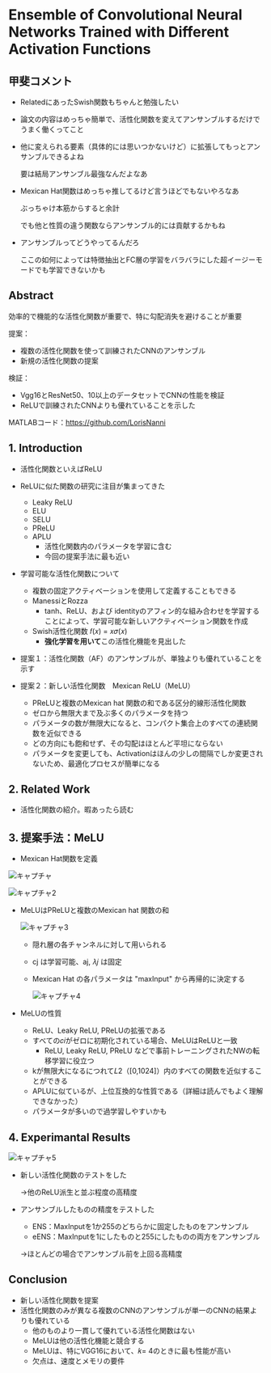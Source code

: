 # Ensemble of Convolutional Neural Networks Trained with Different Activation Functions



## 甲斐コメント

- RelatedにあったSwish関数もちゃんと勉強したい

- 論文の内容はめっちゃ簡単で、活性化関数を変えてアンサンブルするだけでうまく働くってこと

- 他に変えられる要素（具体的には思いつかないけど）に拡張してもっとアンサンブルできるよね

  要は結局アンサンブル最強なんだよなあ

- Mexican Hat関数はめっちゃ推してるけど言うほどでもないやろなあ

  ぶっちゃけ本筋からすると余計

  でも他と性質の違う関数ならアンサンブル的には貢献するかもね

- アンサンブルってどうやってるんだろ

  ここの如何によっては特徴抽出とFC層の学習をバラバラにした超イージーモードでも学習できないかも



## Abstract

効率的で機能的な活性化関数が重要で、特に勾配消失を避けることが重要

提案：

- 複数の活性化関数を使って訓練されたCNNのアンサンブル
- 新規の活性化関数の提案

検証：

- Vgg16とResNet50、10以上のデータセットでCNNの性能を検証
- ReLUで訓練されたCNNよりも優れていることを示した

MATLABコード：https://github.com/LorisNanni



## 1. Introduction

- 活性化関数といえばReLU

- ReLUに似た関数の研究に注目が集まってきた
  - Leaky ReLU
  - ELU
  - SELU
  - PReLU
  - APLU
    - 活性化関数内のパラメータを学習に含む
    - 今回の提案手法に最も近い
- 学習可能な活性化関数について
  - 複数の固定アクティベーションを使用して定義することもできる
  - ManessiとRozza
    - tanh、ReLU、および identityのアフィン的な組み合わせを学習することによって、学習可能な新しいアクティベーション関数を作成
  - Swish活性化関数 𝑓(𝑥) = 𝑥𝜎(𝑥) 
    - **強化学習を用いて**この活性化機能を見出した
- 提案１：活性化関数（AF）のアンサンブルが、単独よりも優れていることを示す
- 提案２：新しい活性化関数　Mexican ReLU（MeLU）
  - PReLUと複数のMexican hat 関数の和である区分的線形活性化関数
  - ゼロから無限大まで及ぶ多くのパラメータを持つ
  - パラメータの数が無限大になると、コンパクト集合上のすべての連続関数を近似できる
  - どの方向にも飽和せず、その勾配はほとんど平坦にならない
  - パラメータを変更しても、Activationはほんの少しの間隔でしか変更されないため、最適化プロセスが簡単になる

## 2. Related Work

- 活性化関数の紹介。暇あったら読む



## 3. 提案手法：MeLU

- Mexican Hat関数を定義

![キャプチャ](画像\キャプチャ.PNG)

![キャプチャ2](画像\キャプチャ2.PNG)

- MeLUはPReLUと複数のMexican hat 関数の和

  ![キャプチャ3](画像\キャプチャ3.PNG)

  - 隠れ層の各チャンネルに対して用いられる

  - cj は学習可能、aj, 𝜆𝑗 は固定

  - Mexican Hat の各パラメータは "maxInput" から再帰的に決定する

    ![キャプチャ4](画像\キャプチャ4.PNG)

- MeLUの性質
  - ReLU、Leaky ReLU, PReLUの拡張である
  - すべての𝑐𝑖がゼロに初期化されている場合、MeLUはReLUと一致
    - ReLU, Leaky ReLU, PReLU などで事前トレーニングされたNWの転移学習に役立つ
  - kが無限大になるにつれて𝐿2（[0,1024]）内のすべての関数を近似することができる
  - APLUに似ているが、上位互換的な性質である（詳細は読んでもよく理解できなかった）
  - パラメータが多いので過学習しやすいかも



## 4. Experimantal Results

![キャプチャ5](画像\キャプチャ5.PNG)

- 新しい活性化関数のテストをした

  →他のReLU派生と並ぶ程度の高精度

- アンサンブルしたものの精度をテストした

  - ENS：MaxInputを1か255のどちらかに固定したものをアンサンブル
  - eENS：MaxInputを1にしたものと255にしたものの両方をアンサンブル

  →ほとんどの場合でアンサンブル前を上回る高精度



## Conclusion

- 新しい活性化関数を提案
- 活性化関数のみが異なる複数のCNNのアンサンブルが単一のCNNの結果よりも優れている
  - 他のものより一貫して優れている活性化関数はない
  - MeLUは他の活性化機能と競合する
  - MeLUは、特にVGG16において、𝑘= 4のときに最も性能が高い
  - 欠点は、速度とメモリの要件